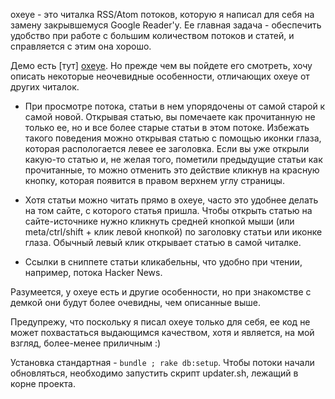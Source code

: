 oxeye - это читалка RSS/Atom потоков, которую я написал для себя на замену закрывшемуся Google Reader'у. Ее главная задача - обеспечить удобство при работе с большим количеством потоков и статей, и справляется с этим она хорошо.

Демо есть [тут] [oxeye]. Но прежде чем вы пойдете его смотреть, хочу описать некоторые неочевидные особенности, отличающих oxeye от других читалок.

* При просмотре потока, статьи в нем упорядочены от самой старой к самой новой. Открывая статью, вы помечаете как прочитанную не только ее, но и все более старые статьи в этом потоке. Избежать такого поведения можно открывая статью с помощью иконки глаза, которая распологается левее ее заголовка. Если вы уже открыли какую-то статью и, не желая того, пометили предыдущие статьи как прочитанные, то можно отменить это действие кликнув на красную кнопку, которая появится в правом верхнем углу страницы.

* Хотя статьи можно читать прямо в oxeye, часто это удобнее делать на том сайте, с которого статья пришла. Чтобы открыть статью на сайте-источнике нужно кликнуть средней кнопкой мыши (или meta/ctrl/shift + клик левой кнопкой) по заголовку статьи или иконке глаза. Обычный левый клик открывает статью в самой читалке.

* Ссылки в сниппете статьи кликабельны, что удобно при чтении, например, потока Hacker News. 

Разумеется, у oxeye есть и другие особенности, но при знакомстве с демкой они будут более очевидны, чем описанные выше. 

Предупрежу, что поскольку я писал oxeye только для себя, ее код не может похвастаться выдающимся качеством, хотя и является, на мой взгляд, более-менее приличным :)

Установка стандартная - ```bundle ; rake db:setup```. Чтобы потоки начали обновляться, необходимо запустить скрипт updater.sh, лежащий в корне проекта.

[oxeye]:http://178.62.172.173
